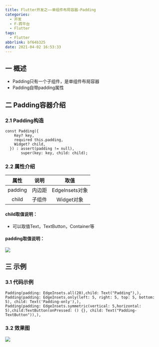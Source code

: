 ```yaml
---
title: Flutter开发之——单组件布局容器-Padding
categories:
  - 开发
  - F-跨平台
  - Flutter
tags:
  - Flutter
abbrlink: bf64b325
date: 2021-04-02 16:53:33
---
```

## 一 概述

* Padding只有一个子组件，是单组件布局容器
* Padding自带padding属性

<!--more-->

## 二 Padding容器介绍

### 2.1 Padding构造

```
const Padding({
    Key? key,
    required this.padding,
    Widget? child,
  }) : assert(padding != null),
       super(key: key, child: child);
```

### 2.2 属性介绍

|  属性   |  说明  |      取值      |
| :-----: | :----: | :------------: |
| padding | 内边距 | EdgeInsets对象 |
|  child  | 子组件 |   Widget对象   |

#### child取值说明：

* 可以取值Text，TextButton，Container等

#### padding取值说明：
![][1]


## 三 示例

### 3.1 代码示例

```
Padding(padding: EdgeInsets.all(20),child: Text("Padding"),),
Padding(padding: EdgeInsets.only(left: 5, right: 5, top: 5, bottom: 5), child: Text('Padding-only'),),
Padding(padding: EdgeInsets.symmetric(vertical: 5,horizontal: 5),child:TextButton(onPressed: () {}, child: Text("Padding-TextButton")),),
```

### 3.2 效果图
![][2]


[1]:https://jsd.onmicrosoft.cn/gh/PGzxc/CDN/blog-flutter/flutter-padding-property-method.png
[2]:https://jsd.onmicrosoft.cn/gh/PGzxc/CDN/blog-flutter/flutter-padding-sample.png